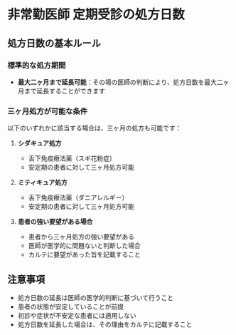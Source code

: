 # 非常勤医師 定期受診の処方日数

## 処方日数の基本ルール

### 標準的な処方期間
- **最大二ヶ月まで延長可能**：その場の医師の判断により、処方日数を最大二ヶ月まで延長することができます

### 三ヶ月処方が可能な条件
以下のいずれかに該当する場合は、三ヶ月の処方も可能です：

1. **シダキュア処方**
   - 舌下免疫療法薬（スギ花粉症）
   - 安定期の患者に対して三ヶ月処方可能

2. **ミティキュア処方**
   - 舌下免疫療法薬（ダニアレルギー）
   - 安定期の患者に対して三ヶ月処方可能

3. **患者の強い要望がある場合**
   - 患者から三ヶ月処方の強い要望がある
   - 医師が医学的に問題ないと判断した場合
   - カルテに要望があった旨を記載すること

## 注意事項

- 処方日数の延長は医師の医学的判断に基づいて行うこと
- 患者の状態が安定していることが前提
- 初診や症状が不安定な患者には適用しない
- 処方日数を延長した場合は、その理由をカルテに記載すること